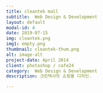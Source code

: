 ```yaml
---
title: cleantek mall
subtitle:  Web Design & Development
layout: default
modal-id: 4
date: 2019-07-15
img: cleantek.png
img1: empty.png
thumbnail: cleantek-thum.png
alt: image-alt
project-date: April 2014
client: photoshop / cafe24
category:  Web Design & Development
description: 크린텍사의 쇼핑몰 디자인.

---
```

